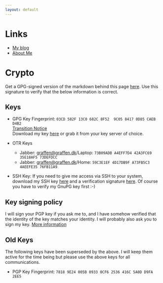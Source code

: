 ```yaml
---
layout: default
---
```


# Links

* [My blog](https://blog.graffen.dk)
* [About Me](https://about.me/graffen)

# Crypto
Get a GPG-signed version of the markdown behind this page [here](index.md.asc). Use this signature to verify that 
the below information is correct.

## Keys

* GPG Key Fingerprint: `03CD 582F 13C0 682C 8F52  9C05 8417 0D85 CAEB D4B2`  
[Transition Notice](/transition-notice.html)  
Download my key [here](graffen.asc) or grab it from your key server of choice.

* OTR Keys
  * Jabber: graffen@graffen.dk/Laptop: `73B09ADB A4EFF7D4 42A3FC69 35E18AF5 73DEFDCC`
  * Jabber: graffen@graffen.dk/Home: `59C3E1EF 4D17DB9F A73FB5C3 4AEEFE35 76FB11A9`
* SSH Key: If you need to give me access via SSH to your system, download my SSH key [here](graffen-ssh-key.txt) and a verification signature [here](graffen-ssh-key.txt.asc). Of course you have to verify my GnuPG key first :-)  

## Key signing policy
I will sign your PGP key if you ask me to, and I have somehow verified that the identity of the key matches your
identity. I will probably also ask you to sign my key. [More information](https://blog.graffen.dk/KeySigningPolicy)

## Old Keys
The following keys have been superseded by the above. I will keep them active for the time being but please use the above keys for all communications.

* PGP Key Fingerprint: `7818 9E24 005B 0933 0CF6 2536 416C 5A0D D9FA 2EE5`  

